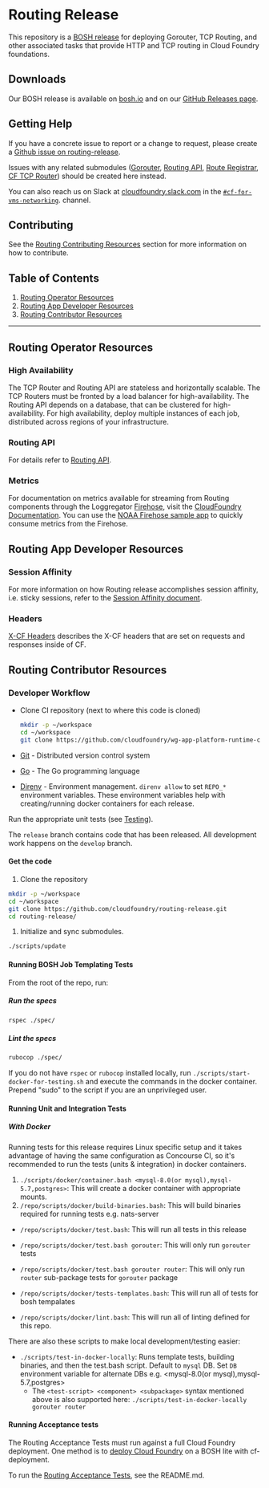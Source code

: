 # Routing Release

This repository is a [BOSH release](https://github.com/cloudfoundry/bosh) for
deploying Gorouter, TCP Routing, and other associated tasks that provide HTTP and TCP routing in Cloud Foundry foundations.

## Downloads

Our BOSH release is available on [bosh.io](http://bosh.io/releases/github.com/cloudfoundry/routing-release)
and on our [GitHub Releases page](https://github.com/cloudfoundry/routing-release/releases).

## Getting Help

If you have a concrete issue to report or a change to request, please create a
[Github issue on
routing-release](https://github.com/cloudfoundry/routing-release/issues/new/choose).

Issues with any related submodules
([Gorouter](https://github.com/cloudfoundry/gorouter), [Routing
API](https://github.com/cloudfoundry/routing-api), [Route
Registrar](https://github.com/cloudfoundry/route-registrar), [CF TCP
Router](https://github.com/cloudfoundry/cf-tcp-router)) should be created here
instead.

You can also reach us on Slack at
[cloudfoundry.slack.com](https://cloudfoundry.slack.com) in the
[`#cf-for-vms-networking`](https://cloudfoundry.slack.com/app_redirect?channel=C01ABMVNE9E).
channel.

## Contributing
See the [Routing Contributing Resources](#routing-contributor-resources) section for more information on how to contribute.

## Table of Contents
1. [Routing Operator Resources](#routing-operator-resources)
1. [Routing App Developer Resources](#routing-app-developer-resources)
1. [Routing Contributor Resources](#routing-contributor-resources)

---
## <a name="routing-operator-resources"></a> Routing Operator Resources
### <a name="high-availability"></a> High Availability

The TCP Router and Routing API are stateless and horizontally scalable. The TCP
Routers must be fronted by a load balancer for high-availability. The Routing
API depends on a database, that can be clustered for high-availability. For high
availability, deploy multiple instances of each job, distributed across regions
of your infrastructure.

### <a name="routing-api"></a> Routing API
For details refer to [Routing API](https://github.com/cloudfoundry/routing-api/blob/master/README.md).

### <a name="metrics"></a> Metrics
For documentation on metrics available for streaming from Routing components
through the Loggregator
[Firehose](https://docs.cloudfoundry.org/loggregator/architecture.html), visit
the [CloudFoundry
Documentation](http://docs.cloudfoundry.org/loggregator/all_metrics.html#routing).
You can use the [NOAA Firehose sample app](https://github.com/cloudfoundry/noaa)
to quickly consume metrics from the Firehose.
## <a name="routing-app-developer-resources"></a> Routing App Developer Resources

### <a name="session-affinity"></a> Session Affinity
For more information on how Routing release accomplishes session affinity, i.e.
sticky sessions, refer to the [Session Affinity document](docs/session-affinity.md).

### <a name="headers"></a> Headers
[X-CF Headers](/docs/x_cf_headers.md) describes the X-CF headers that are set on requests and responses inside of CF.

## <a name="routing-contributor-resources"></a> Routing Contributor Resources

### <a name="developer-workflow"></a> Developer Workflow

- Clone CI repository (next to where this code is cloned)

  ```bash
  mkdir -p ~/workspace
  cd ~/workspace
  git clone https://github.com/cloudfoundry/wg-app-platform-runtime-ci.git
  ```
- [Git](https://git-scm.com/) - Distributed version control system
- [Go](https://golang.org/doc/install#install) - The Go programming
  language
- [Direnv](https://github.com/direnv/direnv) - Environment management. `direnv allow` to set `REPO_*` environment variables. These environment variables help with creating/running docker containers for each release.

Run the appropriate unit tests (see
[Testing](#running-unit-and-integration-tests)).

The `release` branch contains code that has been released. All development work
happens on the `develop` branch.

#### Get the code

1. Clone the repository

  ```bash
  mkdir -p ~/workspace
  cd ~/workspace
  git clone https://github.com/cloudfoundry/routing-release.git
  cd routing-release/
  ```

1. Initialize and sync submodules.

  ```bash
  ./scripts/update
  ```

#### <a name="running-bosh-job-templating-tests"></a> Running BOSH Job Templating Tests
From the root of the repo, run:

##### Run the specs
```bash
rspec ./spec/
```

##### Lint the specs
```bash
rubocop ./spec/
```

If you do not have `rspec` or `rubocop` installed locally, run
`./scripts/start-docker-for-testing.sh` and execute the commands in the docker
container. Prepend "sudo" to the script if you are an unprivileged user.

#### <a name="running-unit-and-integration-tests"></a> Running Unit and Integration Tests

##### With Docker

Running tests for this release requires Linux specific setup and it takes advantage of having the same configuration as Concourse CI, so it's recommended to run the tests (units & integration) in docker containers.

1. `./scripts/docker/container.bash <mysql-8.0(or mysql),mysql-5.7,postgres>`: This will create a docker container with appropriate mounts.
1. `/repo/scripts/docker/build-binaries.bash`: This will build binaries required for running tests e.g. nats-server

- `/repo/scripts/docker/test.bash`: This will run all tests in this release
- `/repo/scripts/docker/test.bash gorouter`: This will only run `gorouter` tests
- `/repo/scripts/docker/test.bash gorouter router`: This will only run `router` sub-package tests for `gorouter` package

- `/repo/scripts/docker/tests-templates.bash`: This will run all of tests for bosh tempalates
- `/repo/scripts/docker/lint.bash`: This will run all of linting defined for this repo.

There are also these scripts to make local development/testing easier:
- `./scripts/test-in-docker-locally`: Runs template tests, building binaries, and then the test.bash script. Default to `mysql` DB. Set `DB` environment variable for alternate DBs e.g. <mysql-8.0(or mysql),mysql-5.7,postgres>
  - The `<test-script> <component> <subpackage>` syntax mentioned above is also supported here:
    `./scripts/test-in-docker-locally gorouter router`

#### <a name="running-acceptance-tests"></a> Running Acceptance tests

The Routing Acceptance Tests must run against a full Cloud Foundry deployment. One
method is to [deploy Cloud
Foundry](https://github.com/cloudfoundry/cf-deployment/tree/master/iaas-support/bosh-lite)
on a BOSH lite with cf-deployment.

To run the [Routing Acceptance
Tests](https://github.com/cloudfoundry/routing-acceptance-tests), see the
README.md.
